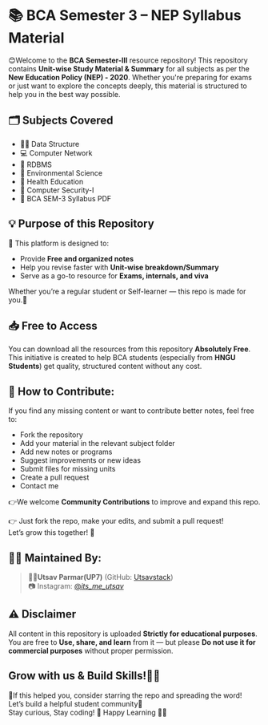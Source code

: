 
# 📚 BCA Semester 3 – NEP Syllabus Material

😊Welcome to the **BCA Semester-III** resource repository! This repository contains **Unit-wise Study Material & Summary** for all subjects as per the **New Education Policy (NEP) - 2020**. Whether you're preparing for exams or just want to explore the concepts deeply, this material is structured to help you in the best way possible.

## 🗂️ Subjects Covered

- 🧑‍💻 Data Structure
- 💻 Computer Network
- 📁 RDBMS
- 📙 Environmental Science       
- 📗 Health Education
- 📘 Computer Security-I  
- 📝 BCA SEM-3 Syllabus PDF

## 💡 Purpose of this Repository

🎯 This platform is designed to:

- Provide **Free and organized notes**
- Help you revise faster with **Unit-wise breakdown/Summary**
- Serve as a go-to resource for **Exams, internals, and viva**

Whether you’re a regular student or Self-learner — this repo is made for you.💪


## 📥 Free to Access

You can download all the resources from this repository **Absolutely Free**.
This initiative is created to help BCA students (especially from **HNGU Students**) get quality, structured content without any cost.

## 🤝 How to Contribute:

If you find any missing content or want to contribute better notes, feel free to:
- Fork the repository
- Add your material in the relevant subject folder
- Add new notes or programs
- Suggest improvements or new ideas
- Submit files for missing units
- Create a pull request
- Contact me

👉We welcome **Community Contributions** to improve and expand this repo.

👉 Just fork the repo, make your edits, and submit a pull request!  
Let’s grow this together! 🌱

## 🙋‍♂️ Maintained By:

> 🧑‍💻**Utsav Parmar(UP7)**  (GitHub: [Utsavstack](https://github.com/Utsavstack))  
> 📷 Instagram: [@_its_me_utsav_](https://instagram.com/_its_me_utsav_)


## ⚠️ Disclaimer

All content in this repository is uploaded **Strictly for educational purposes**.  
You are free to **Use, share, and learn** from it — but please **Do not use it for commercial purposes** without proper permission.

## Grow with us & Build Skills!🤝🚀

🌟If this helped you, consider starring the repo and spreading the word!  
Let’s build a helpful student community💙  
Stay curious, Stay coding! 🚀
Happy Learning 📘✨
